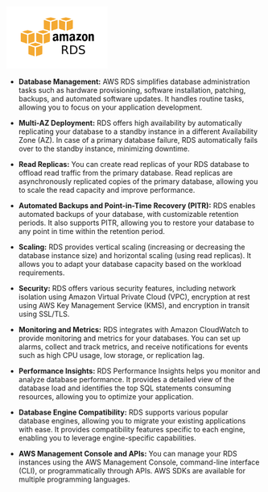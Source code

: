 <a href="https://docs.aws.amazon.com/AmazonRDS/latest/UserGuide/Welcome.html">
  <picture>
    <source width="200" media="(prefers-color-scheme: dark)" srcset="https://github.com/Gitscooby/Images/blob/main/RDS%20image.png">
    <img width="200" src="https://github.com/Gitscooby/Images/blob/main/RDS%20image.png">
  </picture>
</a>

+ **Database Management:** AWS RDS simplifies database administration tasks such as hardware provisioning, software installation, patching, backups, and automated software updates. It handles routine tasks, allowing you to focus on your application development.

+ **Multi-AZ Deployment:** RDS offers high availability by automatically replicating your database to a standby instance in a different Availability Zone (AZ). In case of a primary database failure, RDS automatically fails over to the standby instance, minimizing downtime.

+ **Read Replicas:** You can create read replicas of your RDS database to offload read traffic from the primary database. Read replicas are asynchronously replicated copies of the primary database, allowing you to scale the read capacity and improve performance.

+ **Automated Backups and Point-in-Time Recovery (PITR):** RDS enables automated backups of your database, with customizable retention periods. It also supports PITR, allowing you to restore your database to any point in time within the retention period.

+ **Scaling:** RDS provides vertical scaling (increasing or decreasing the database instance size) and horizontal scaling (using read replicas). It allows you to adapt your database capacity based on the workload requirements.

+ **Security:** RDS offers various security features, including network isolation using Amazon Virtual Private Cloud (VPC), encryption at rest using AWS Key Management Service (KMS), and encryption in transit using SSL/TLS.

+ **Monitoring and Metrics:** RDS integrates with Amazon CloudWatch to provide monitoring and metrics for your databases. You can set up alarms, collect and track metrics, and receive notifications for events such as high CPU usage, low storage, or replication lag.

+ **Performance Insights:** RDS Performance Insights helps you monitor and analyze database performance. It provides a detailed view of the database load and identifies the top SQL statements consuming resources, allowing you to optimize your application.

+ **Database Engine Compatibility:** RDS supports various popular database engines, allowing you to migrate your existing applications with ease. It provides compatibility features specific to each engine, enabling you to leverage engine-specific capabilities.

+ **AWS Management Console and APIs:** You can manage your RDS instances using the AWS Management Console, command-line interface (CLI), or programmatically through APIs. AWS SDKs are available for multiple programming languages.
